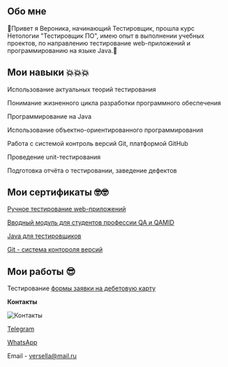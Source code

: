 ## Обо мне

🌺Привет я Вероника, начинающий Тестировщик, прошла курс Нетологии "Тестировщик ПО", имею опыт в выполнении учебных проектов, по направлению тестирование web-приложений и программированию на языке Java.🌺

## Мои навыки 💥💥💥

Использование актуальных теорий тестирования

Понимание жизненного цикла разработки программного обеспечения

Программирование на Java

Использование объектно-ориентированного программирования

Работа с системой контроль версий Git, платформой GitHub

Проведение unit-тестирования

Подготовка отчёта о тестировании, заведение дефектов


## Мои сертификаты 🤓🤓

[Ручное тестирование web-приложений](https://netology.ru/sharing/aeb2e8ccd96d54e800816114a787b6fa?utm_source=social&utm_campaign=achievements)

[Вводный модуль для студентов профессии QA и QAMID](https://netology.ru/sharing/df19ff94988b720c4050cbfa06c894f9?utm_source=social&utm_campaign=achievements)

[Java для тестировщиков](https://netology.ru/sharing/6907ac64d2292f87c0925244144f403f?utm_source=social&utm_campaign=achievements)

[Git - система контороля версий](https://netology.ru/sharing/be1a0cb2ad81a09ede57c2113d32a4aa?utm_source=social&utm_campaign=achievements)

## Мои работы 😎

Тестирование [формы заявки на дебетовую карту](https://disk.yandex.ru/d/2pSOF4TeSRysSA)

**Контакты**

![Контакты](https://yandex-images.clstorage.net/mW4H92q47/25374aHnc8s8/cq9ipv679Y_77WVjWPoGNFnNVczeWhlNlYd4-OImVdgVCO2LLKIOQ3ANB115dXlO0wvHiuz4H4dbZNxAJtZfCQaboxcaS1Wf-9218uhqdoTZPdWNnio8yOOhj3rAFcIOEhrKXI0SC-YF2YbpLQMfn5c-BVwYHen0KSDL9EOxyJxTTCEmijhW_mwsxnPaKMYTm_6Vqr7dmo6jMt77s5YADSCpya89AomHNXhwal3AvzsFf3XMSP8ZREmhCefRc6gPc1xihqor5k6eDedgKDtVgDk_Rxh-vEuPw8DvKLMkUA4gSqlNbpN6BMd7UFpNAK5JNRxGzum9ideJwSvVgsNr3pEtYob72AVPXxwFowgohpAJj3TZfizJ_4AyzMgSZGFsofuKHjwwy6QnKGL4zsIeW0Y8Fz1JrxiVqRFJ9wICyGzBfFNE-Oumzu0cxnEoiiWiCKyEGV5emS8DQE9IEXQjbeJ5GYxdgxvWVqgjeP6wbHgU7jVN-43KV8mTCfcB4YsMcX2Dd9q5pX-sL_WzOyh20ItNtdmv30sc0nNveECE8Fyyq6isj-AKl-UbomhsId9apl1XnDlOa_W54ohlswKqDFKNkqe6imWMHY22Mfn6x4Lrb_QIzI6rznEhbspA1vOd8KuKDw5gylRV2FLoTfO866bP1R-rLWtEaBI4FQIRqhyRrcOl6TmFve__VeDoqPdQeg4XqX4NC1zi8kxrUsbCb3O6O10M4kp21BmCOI7Rf3s1vrUd2e1olnmRe9STUOr-Eb8yxPpJ9s_eLtfRWql1wGhuJRtdj0t_MXKeyDBVsWyweTmszZC6JtU5E1me4s3r5D3nvYkMyZeJIvn34vLobOG-cXVYS_U_vg_10vh6NVAp_Rbbf0y67ZNyj4oBVWJd4NhbnyzCe0aUCxD6TjKfO6aOxJ777-gEqvL51hKgiw7xThPkq3sX_u2M5zLJqyXgS6_1yD292syBEo0ZU)

[Telegram](https://t.me/Nikchk)

[WhatsApp](https://wa.me/qr/5JONZIR6JGEAI1)

Email - versella@mail.ru
